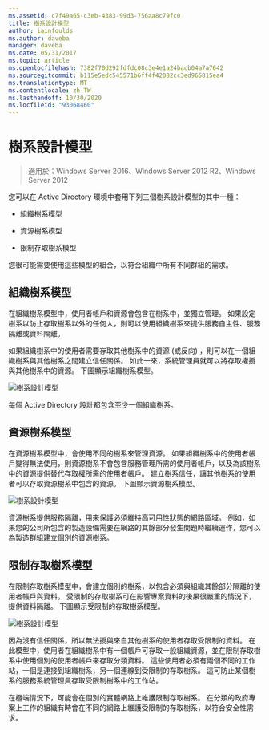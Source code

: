 ```yaml
---
ms.assetid: c7f49a65-c3eb-4383-99d3-756aa8c79fc0
title: 樹系設計模型
author: iainfoulds
ms.author: daveba
manager: daveba
ms.date: 05/31/2017
ms.topic: article
ms.openlocfilehash: 7382f70d292fdfdc08c3e4e1a24bacb04a7a7642
ms.sourcegitcommit: b115e5edc545571b6ff4f42082cc3ed965815ea4
ms.translationtype: MT
ms.contentlocale: zh-TW
ms.lasthandoff: 10/30/2020
ms.locfileid: "93068460"
---
```

# <a name="forest-design-models"></a>樹系設計模型

>適用於：Windows Server 2016、Windows Server 2012 R2、Windows Server 2012

您可以在 Active Directory 環境中套用下列三個樹系設計模型的其中一種：

-   組織樹系模型

-   資源樹系模型

-   限制存取樹系模型

您很可能需要使用這些模型的組合，以符合組織中所有不同群組的需求。

## <a name="organizational-forest-model"></a>組織樹系模型
在組織樹系模型中，使用者帳戶和資源會包含在樹系中，並獨立管理。 如果設定樹系以防止存取樹系以外的任何人，則可以使用組織樹系來提供服務自主性、服務隔離或資料隔離。

如果組織樹系中的使用者需要存取其他樹系中的資源 (或反向) ，則可以在一個組織樹系與其他樹系之間建立信任關係。 如此一來，系統管理員就可以將存取權授與其他樹系中的資源。 下圖顯示組織樹系模型。

![樹系設計模型](media/Forest-Design-Models/b1ddb47e-78a5-49c7-bb21-d7421b7b84b8.gif)

每個 Active Directory 設計都包含至少一個組織樹系。

## <a name="resource-forest-model"></a>資源樹系模型
在資源樹系模型中，會使用不同的樹系來管理資源。 如果組織樹系中的使用者帳戶變得無法使用，則資源樹系不會包含服務管理所需的使用者帳戶，以及為該樹系中的資源提供替代存取權所需的使用者帳戶。 建立樹系信任，讓其他樹系的使用者可以存取資源樹系中包含的資源。 下圖顯示資源樹系模型。

![樹系設計模型](media/Forest-Design-Models/c0b348a6-958c-4fc5-9035-e2d2a54d5573.gif)

資源樹系提供服務隔離，用來保護必須維持高可用性狀態的網路區域。 例如，如果您的公司所包含的製造設備需要在網路的其餘部分發生問題時繼續運作，您可以為製造群組建立個別的資源樹系。

## <a name="restricted-access-forest-model"></a>限制存取樹系模型
在限制存取樹系模型中，會建立個別的樹系，以包含必須與組織其餘部分隔離的使用者帳戶與資料。 受限制的存取樹系可在影響專案資料的後果很嚴重的情況下，提供資料隔離。 下圖顯示受限制的存取樹系模型。

![樹系設計模型](media/Forest-Design-Models/e49cfc8c-a58a-4386-93bd-d4a6ee00f89c.gif)

因為沒有信任關係，所以無法授與來自其他樹系的使用者存取受限制的資料。 在此模型中，使用者在組織樹系中有一個帳戶可存取一般組織資源，並在限制存取樹系中使用個別的使用者帳戶來存取分類資料。 這些使用者必須有兩個不同的工作站，一個是連接到組織樹系，另一個連線到受限制的存取樹系。 這可防止某個樹系的服務系統管理員存取受限制樹系中的工作站。

在極端情況下，可能會在個別的實體網路上維護限制存取樹系。 在分類的政府專案上工作的組織有時會在不同的網路上維護受限制的存取樹系，以符合安全性需求。



